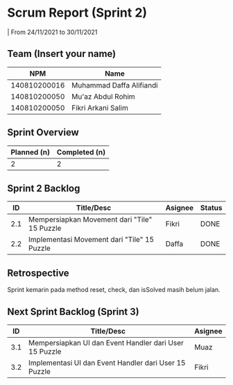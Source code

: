 # Scrum Report (Sprint 2)
| From 24/11/2021 to 30/11/2021

## Team (Insert your name)
| NPM           | Name        |
| ------------- |-------------|
| 140810200016  | Muhammad Daffa Alifiandi  |
| 140810200050  | Mu'az Abdul Rohim    |
| 140810200050  | Fikri Arkani Salim |

## Sprint Overview
| Planned (n)   | Completed (n) |
| ------------- |-------------- |
| 2             | 2             |

## Sprint 2 Backlog

| ID  | Title/Desc | Asignee | Status |
| --- | ---------- | ------- | ------ |
| 2.1 | Mempersiapkan Movement dari "Tile" 15 Puzzle | Fikri | DONE |
| 2.2 | Implementasi Movement dari "Tile" 15 Puzzle | Daffa | DONE |

## Retrospective 

Sprint kemarin pada method reset, check, dan isSolved masih belum jalan.

## Next Sprint Backlog (Sprint 3)
| ID  | Title/Desc | Asignee | 
| --- | ---------- | ------- | 
| 3.1 | Mempersiapkan UI dan Event Handler dari User 15 Puzzle | Muaz | 
| 3.2 | Implementasi UI dan Event Handler dari User 15 Puzzle | Fikri | 
